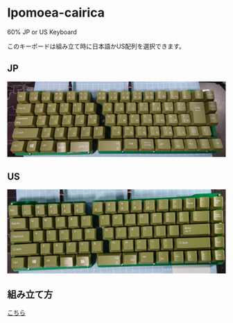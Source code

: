 # Ipomoea-cairica

60% JP or US Keyboard

このキーボードは組み立て時に日本語かUS配列を選択できます。

## JP
![](build_guide/ipomoea-cairica-jp.png)

## US
![](build_guide/ipomoea-cairica-us.png)

## 組み立て方

[こちら](build_guide/build_guide.md)

